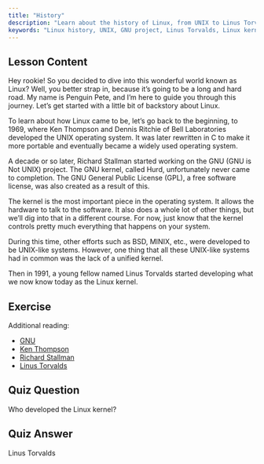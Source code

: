 ```yaml
---
title: "History"
description: "Learn about the history of Linux, from UNIX to Linus Torvalds and the GNU project. Understand its origins and evolution for beginners."
keywords: "Linux history, UNIX, GNU project, Linus Torvalds, Linux kernel, beginner Linux, Linux tutorial, Linux guide"
---
```


## Lesson Content

Hey rookie! So you decided to dive into this wonderful world known as Linux? Well, you better strap in, because it’s going to be a long and hard road. My name is Penguin Pete, and I’m here to guide you through this journey. Let’s get started with a little bit of backstory about Linux.

To learn about how Linux came to be, let’s go back to the beginning, to 1969, where Ken Thompson and Dennis Ritchie of Bell Laboratories developed the UNIX operating system. It was later rewritten in C to make it more portable and eventually became a widely used operating system.

A decade or so later, Richard Stallman started working on the GNU (GNU is Not UNIX) project. The GNU kernel, called Hurd, unfortunately never came to completion. The GNU General Public License (GPL), a free software license, was also created as a result of this.

The kernel is the most important piece in the operating system. It allows the hardware to talk to the software. It also does a whole lot of other things, but we’ll dig into that in a different course. For now, just know that the kernel controls pretty much everything that happens on your system.

During this time, other efforts such as BSD, MINIX, etc., were developed to be UNIX-like systems. However, one thing that all these UNIX-like systems had in common was the lack of a unified kernel.

Then in 1991, a young fellow named Linus Torvalds started developing what we now know today as the Linux kernel.

## Exercise

Additional reading:

- [GNU](https://www.gnu.org/home.en.html)
- [Ken Thompson](https://en.wikipedia.org/wiki/Ken_Thompson)
- [Richard Stallman](https://stallman.org/)
- [Linus Torvalds](https://en.wikipedia.org/wiki/Linus_Torvalds)

## Quiz Question

Who developed the Linux kernel?

## Quiz Answer

Linus Torvalds
